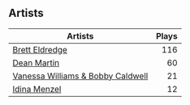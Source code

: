 ## Artists
Artists | Plays 
----- | -----: 
[Brett Eldredge](/artists/brett-eldredge-412447) | 116
[Dean Martin](/artists/dean-martin-6555) | 60
[Vanessa Williams & Bobby Caldwell](/artists/vanessa-williams-bobby-caldwell-115154) | 21
[Idina Menzel](/artists/idina-menzel-42581) | 12

